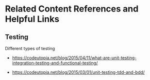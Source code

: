 # Related Content References and Helpful Links

## Testing

Different types of testing

- https://codeutopia.net/blog/2015/04/11/what-are-unit-testing-integration-testing-and-functional-testing/

- https://codeutopia.net/blog/2015/03/01/unit-testing-tdd-and-bdd/
